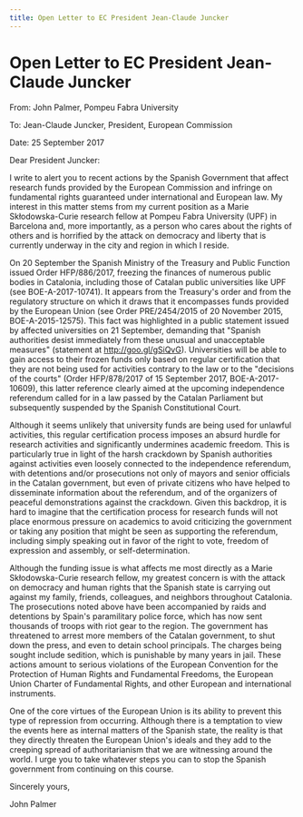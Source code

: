 ```yaml
---
title: Open Letter to EC President Jean-Claude Juncker
---
```


# Open Letter to EC President Jean-Claude Juncker

From: John Palmer, Pompeu Fabra University

To: Jean-Claude Juncker, President, European Commission

Date: 25 September 2017


Dear President Juncker:

I write to alert you to recent actions by the Spanish Government that affect research funds provided by the European Commission and infringe on fundamental rights guaranteed under international and European law. My interest in this matter stems from my current position as a Marie Skłodowska-Curie research fellow at Pompeu Fabra University (UPF) in Barcelona and, more importantly, as a person who cares about the rights of others and is horrified by the attack on democracy and liberty that is currently underway in the city and region in which I reside.

On 20 September the Spanish Ministry of the Treasury and Public Function issued Order HFP/886/2017, freezing the finances of numerous public bodies in Catalonia, including those of Catalan public universities like UPF (see BOE-A-2017-10741). It appears from the Treasury's order and from the regulatory structure on which it draws that it encompasses funds provided by the European Union (see Order PRE/2454/2015 of 20 November 2015, BOE-A-2015-12575). This fact was highlighted in a public statement issued by affected universities on 21 September, demanding that "Spanish authorities desist immediately from these unusual and unacceptable measures" (statement at http://goo.gl/gSiQvG). Universities will be able to gain access to their frozen funds only based on regular certification that they are not being used for activities contrary to the law or to the "decisions of the courts" (Order HFP/878/2017 of 15 September 2017, BOE-A-2017-10609), this latter reference clearly aimed at the upcoming independence referendum called for in a law passed by the Catalan Parliament but subsequently suspended by the Spanish Constitutional Court.

Although it seems unlikely that university funds are being used for unlawful activities, this regular certification process imposes an absurd hurdle for research activities and significantly undermines academic freedom. This is particularly true in light of the harsh crackdown by Spanish authorities against activities even loosely connected to the independence referendum, with detentions and/or prosecutions not only of mayors and senior officials in the Catalan government, but even of private citizens who have helped to disseminate information about the referendum, and of the organizers of peaceful demonstrations against the crackdown. Given this backdrop, it is hard to imagine that the certification process for research funds will not place enormous pressure on academics to avoid criticizing the government or taking any position that might be seen as supporting the referendum, including simply speaking out in favor of the right to vote, freedom of expression and assembly, or self-determination.

Although the funding issue is what affects me most directly as a Marie Skłodowska-Curie research fellow, my greatest concern is with the attack on democracy and human rights that the Spanish state is carrying out against my family, friends, colleagues, and neighbors throughout Catalonia. The prosecutions noted above have been accompanied by raids and detentions by Spain's paramilitary police force, which has now sent thousands of troops with riot gear to the region. The government has threatened to arrest more members of the Catalan government, to shut down the press, and even to detain school principals. The charges being sought include sedition, which is punishable by many years in jail. These actions amount to serious violations of the European Convention for the Protection of Human Rights and Fundamental Freedoms, the European Union Charter of Fundamental Rights, and other European and international instruments. 

One of the core virtues of the European Union is its ability to prevent this type of repression from occurring. Although there is a temptation to view the events here as internal matters of the Spanish state, the reality is that they directly threaten the European Union's ideals and they add to the creeping spread of authoritarianism that we are witnessing around the world. I urge you to take whatever steps you can to stop the Spanish government from continuing on this course.

Sincerely yours,

John Palmer
